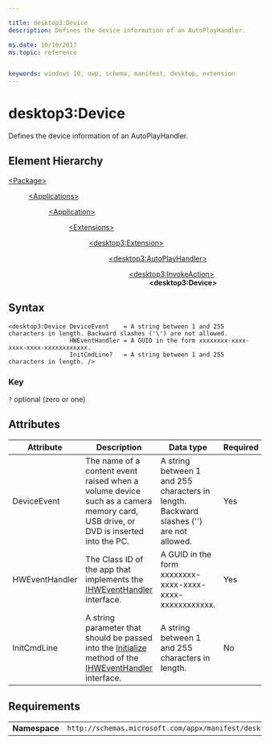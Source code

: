 ```yaml
---

title: desktop3:Device
description: Defines the device information of an AutoPlayHandler.

ms.date: 10/10/2017
ms.topic: reference


keywords: windows 10, uwp, schema, manifest, desktop, extension 
---
```


# desktop3:Device
Defines the device information of an AutoPlayHandler.


## Element Hierarchy
<dl>
<dt><a href="element-package.md">&lt;Package&gt;</a></dt>
<dd>
<dl>
<dt><a href="element-applications.md">&lt;Applications&gt;</a></dt>
<dd>
<dl>
<dt><a href="element-application.md">&lt;Application&gt;</a></dt>
<dd>
<dl>
<dt><a href="element-1-extensions.md">&lt;Extensions&gt;</a></dt>
<dd>
<dl>
<dt><a href="element-desktop3-extension.md">&lt;desktop3:Extension&gt;</a></dt>
<dd>
<dl>
<dt><a href="element-desktop3-AutoPlayHandler.md">&lt;desktop3:AutoPlayHandler&gt;</a></dt>
<dd>
<dl>
<dt><a href="element-desktop3-invokeaction.md">&lt;desktop3:InvokeAction&gt;</a></dt>
<dd><b>&lt;desktop3:Device&gt;</b></dd>
</dl>
</dd>
</dl>
</dd>
</dl>
</dd>
</dl>
</dd>
</dl>
</dd>
</dl>
</dd>
</dl>


## Syntax
```syntax
<desktop3:Device DeviceEvent    = A string between 1 and 255 characters in length. Backward slashes ('\') are not allowed.
                 HWEventHandler = A GUID in the form xxxxxxxx-xxxx-xxxx-xxxx-xxxxxxxxxxxx.
                 InitCmdLine?   = A string between 1 and 255 characters in length. />
```

### Key
`?` optional (zero or one)

## Attributes
| Attribute | Description | Data type | Required |
|-----------|-------------|-----------|----------|
| DeviceEvent | The name of a content event raised when a volume device such as a camera memory card, USB drive, or DVD is inserted into the PC. | A string between 1 and 255 characters in length. Backward slashes ('\') are not allowed. | Yes |
| HWEventHandler | The Class ID of the app that implements the [IHWEventHandler](/windows/win32/api/shobjidl/nn-shobjidl-ihweventhandler) interface. | A GUID in the form xxxxxxxx-xxxx-xxxx-xxxx-xxxxxxxxxxxx. | Yes |
| InitCmdLine | A string parameter that should be passed into the [Initialize](/windows/win32/api/shobjidl/nf-shobjidl-ihweventhandler-initialize) method of the [IHWEventHandler](/windows/win32/api/shobjidl/nn-shobjidl-ihweventhandler) interface. | A string between 1 and 255 characters in length. | No |

## Requirements

|               |                                                             |
|---------------|-------------------------------------------------------------|
| **Namespace** | `http://schemas.microsoft.com/appx/manifest/desktop/windows10/3` |